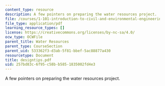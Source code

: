 ```yaml
---
content_type: resource
description: A few pointers on preparing the water resources project.
file: /courses/1-101-introduction-to-civil-and-environmental-engineering-design-i-fall-2005/257bd83c6f95c58bb5851835002fd4e3_designtips.pdf
file_type: application/pdf
learning_resource_types: []
license: https://creativecommons.org/licenses/by-nc-sa/4.0/
ocw_type: OCWFile
parent_title: Water Resources
parent_type: CourseSection
parent_uid: 533362f3-d3ab-5f81-bbef-5ac88877a430
resourcetype: Document
title: designtips.pdf
uid: 257bd83c-6f95-c58b-b585-1835002fd4e3
---
```

A few pointers on preparing the water resources project.